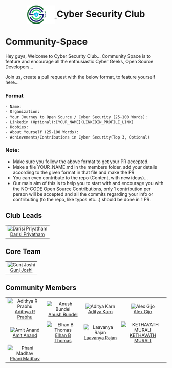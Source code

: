 <h1 align="center">
    <a href="https://github.com/CSYClubIIITK/ClubVault">
        <img src="https://github.com/CSYClubIIITK/ClubVault/blob/main/Logo.png" valign="middle" height="58" alt="CSY logo" />
    </a>
    <span valign="middle">
        Cyber Security Club
    </span>
</h1>

# Community-Space

Hey guys, Welcome to Cyber Security Club...
Community Space is to feature and encourage all the enthusiastic Cyber Geeks, Open Source Developers...

Join us, create a pull request with the below format, to feature yourself here...

### Format
```
- Name:
- Organization:
- Your Journey to Open Source / Cyber Security (25-100 Words):
- Linkedin (Optional):[YOUR_NAME](LINKEDIN_PROFILE_LINK)
- Hobbies:
- About Yourself (25-100 Words):
- Achievements/Contributions in Cyber Security(Top 3, Optional)
```

### Note:
- Make sure you follow the above format to get your PR accepted.
- Make a file YOUR_NAME.md in the members folder, add your details according to the given format in that file and make the PR
- You can even contribute to the repo (Content, with new ideas)...
- Our main aim of this is to help you to start with and encourage you with the NO-CODE Open Source Contributions, only 1 contribution per person will be accepted and all the commits regarding your info or contributing (to the repo, like typos etc...) should be done in 1 PR.


## Club Leads

<div style="margin: auto;">
<table style="border: none; border-collapse: collapse;">
  <tr>
    <td style="text-align: center;">
      <img src="./members/images/priyatham.png" alt="Darisi Priyatham" style="width: 100px; height: 100px;">
      <br>
      <a href = "./members/darisiPriyatham.md">Darisi Priyatham</a>
    </td>
  </tr>
</table>
</div>


## Core Team

<div style="margin: auto;">
<table style="border: none; border-collapse: collapse;">
  <tr>
    <td style="text-align: center;">
      <img src="./members/images/gunj.png" alt="Gunj Joshi" style="width: 100px; height: 100px;">
      <br>
      <a href = "./members/gunjjoshi.md">Gunj Joshi</a>
    </td>
  </tr>
</table>
</div>


## Community Members

<div style="margin: auto;">
<table style="border: none; border-collapse: collapse;">
  <tr>
    <td style="text-align: center;">
      <img src="./avatar.png" alt="Adithya R Prabhu" style="width: 100px; height: 100px;">
      <br>
      <a href = "./members/adithya.md">Adithya R Prabhu</a>
    </td>
    <td style="text-align: center;">
      <img src="./avatar.png" alt="Anush Bundel" style="width: 100px; height: 100px;">
      <br>
      <a href = "./members/Anush.md">Anush Bundel</a>
    </td>
    <td style="text-align: center;">
      <img src="./avatar.png" alt="Aditya Karn" style="width: 100px; height: 100px;">
      <br>
      <a href = "./members/aditya.md">Aditya Karn</a>
    </td>
    <td style="text-align: center;">
      <img src="./avatar.png" alt="Alex Gijo" style="width: 100px; height: 100px;">
      <br>
      <a href = "./members/Alex.md">Alex Gijo</a>
    </td>
  </tr>
  <tr>
  <td style="text-align: center;">
      <img src="./avatar.png" alt="Amit Anand" style="width: 100px; height: 100px;">
      <br>
      <a href = "./members/Amit.md">Amit Anand</a>
    </td>
    <td style="text-align: center;">
      <img src="./avatar.png" alt="Elhan B Thomas" style="width: 100px; height: 100px;">
      <br>
      <a href = "./members/elhan2.md">Elhan B Thomas</a>
    </td>
    <td style="text-align: center;">
      <img src="./avatar.png" alt="Laavanya Rajan" style="width: 100px; height: 100px;">
      <br>
      <a href = "./members/Laavanya_R.md">Laavanya Rajan</a>
    </td>
    <td style="text-align: center;">
      <img src="./avatar.png" alt="KETHAVATH MURALI" style="width: 100px; height: 100px;">
      <br>
      <a href = "./members/Murali.md">KETHAVATH MURALI</a>
    </td>
  </tr>
  <tr>
  <td style="text-align: center;">
      <img src="./avatar.png" alt="Phani Madhav" style="width: 100px; height: 100px;">
      <br>
      <a href = "./members/Phani.md">Phani Madhav</a>
    </td>
  </tr>
</table>
</div>


